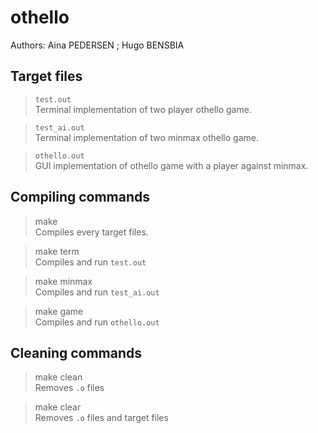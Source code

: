 # othello

Authors: Aina PEDERSEN ; Hugo BENSBIA

## Target files

> `test.out`  
Terminal implementation of two player othello game.

> `test_ai.out`  
Terminal implementation of two minmax othello game.

> `othello.out`  
GUI implementation of othello game with a player against minmax.

## Compiling commands

> make  
Compiles every target files.

> make term  
Compiles and run `test.out`

> make minmax  
Compiles and run `test_ai.out`

> make game  
Compiles and run `othello.out`

## Cleaning commands

> make clean  
Removes `.o` files

> make clear  
Removes `.o` files and target files
